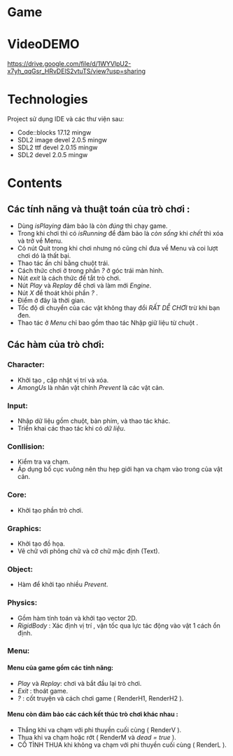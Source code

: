 # Game
# VideoDEMO

https://drive.google.com/file/d/1WYVlpU2-x7yh_qqGsr_HRvDElS2vtuTS/view?usp=sharing

# Technologies

Project sử dụng IDE và các thư viện sau:

- Code::blocks 17.12 mingw
- SDL2 image devel 2.0.5 mingw
- SDL2 ttf devel 2.0.15 mingw
- SDL2 devel 2.0.5 mingw

# Contents

## Các tính năng và thuật toán của trò chơi :

- Dùng *isPlaying* đảm bảo là còn *đúng* thì chạy game.
- Trong khi chơi thì có *isRunning* để đảm bảo là *còn sống* khi *chết* thì xóa và trở về Menu.
- Có nút Quit trong khi chơi nhưng nó cũng chỉ đưa về Menu và coi lượt chơi dó là thất bại.
- Thao tác ấn chỉ bằng chuột trái.
- Cách thức chơi ở trong phần *?* ở góc trái màn hình.
- Nút *exit* là cách thức để tắt trò chơi.
- Nút *Play* và *Replay* để chơi và làm mới *Engine*.
- Nút *X* để thoát khỏi phần *?* .
- Điểm ở đây là thời gian.
- Tốc độ di chuyển của các vật không thay đổi *RẤT DỄ CHƠI* trừ khi bạn đen.
- Thao tác ở *Menu* chỉ bao gồm thao tác Nhập giữ liệu từ chuột .

## Các hàm của trò chơi:

### Character:
- Khởi tạo , cập nhật vị trí và xóa.
- *AmongUs* là nhân vật chính *Prevent* là các vật cản.
### Input:
- Nhập dữ liệu gồm chuột, bàn phím, và thao tác khác.
- Triển khai các thao tác khi có *dữ liệu*.
### Conllision:
- Kiểm tra va chạm.
- Áp dụng bố cục vuông nên thu hẹp giới hạn va chạm vào trong của vật cản.
### Core:
- Khởi tạo phần trò chơi.
### Graphics:
- Khởi tạo đồ họa.
- Vẽ chữ với phông chữ và cỡ chữ mặc định (Text).
### Object:
- Hàm để khởi tạo nhiều *Prevent*.
### Physics:
- Gồm hàm tính toán và khởi tạo vector 2D.
- *RigidBody* : Xác định vị trí , vận tốc qua lực tác động vào vật 1 cách ổn định.
### Menu:
#### Menu của game gồm các tính năng: 
- *Play* và *Replay*: chơi và bắt đầu lại trò chơi.
- *Exit* : thoát game.
- *?* : cốt truyện và cách chơi game ( RenderH1, RenderH2 ).
#### Menu còn đảm bảo các cách kết thúc trò chơi khác nhau :
- Thắng khi va chạm với phi thuyền cuối cùng ( RenderV ).
- Thua khi va chạm hoặc rớt ( RenderM và *dead = true* ).
- CỐ TÌNH THUA khi không va chạm với phi thuyền cuối cùng ( RenderL ).

